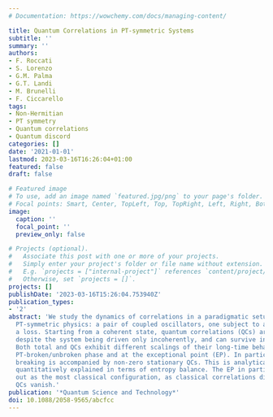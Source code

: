 ```yaml
---
# Documentation: https://wowchemy.com/docs/managing-content/

title: Quantum Correlations in PT-symmetric Systems
subtitle: ''
summary: ''
authors:
- F. Roccati
- S. Lorenzo
- G.M. Palma
- G.T. Landi
- M. Brunelli
- F. Ciccarello
tags:
- Non-Hermitian
- PT symmetry
- Quantum correlations
- Quantum discord
categories: []
date: '2021-01-01'
lastmod: 2023-03-16T16:26:04+01:00
featured: false
draft: false

# Featured image
# To use, add an image named `featured.jpg/png` to your page's folder.
# Focal points: Smart, Center, TopLeft, Top, TopRight, Left, Right, BottomLeft, Bottom, BottomRight.
image:
  caption: ''
  focal_point: ''
  preview_only: false

# Projects (optional).
#   Associate this post with one or more of your projects.
#   Simply enter your project's folder or file name without extension.
#   E.g. `projects = ["internal-project"]` references `content/project/deep-learning/index.md`.
#   Otherwise, set `projects = []`.
projects: []
publishDate: '2023-03-16T15:26:04.753940Z'
publication_types:
- '2'
abstract: 'We study the dynamics of correlations in a paradigmatic setup to observe
  PT-symmetric physics: a pair of coupled oscillators, one subject to a gain one to
  a loss. Starting from a coherent state, quantum correlations (QCs) are created,
  despite the system being driven only incoherently, and can survive indefinitely.
  Both total and QCs exhibit different scalings of their long-time behavior in the
  PT-broken/unbroken phase and at the exceptional point (EP). In particular, PT symmetry
  breaking is accompanied by non-zero stationary QCs. This is analytically shown and
  quantitatively explained in terms of entropy balance. The EP in particular stands
  out as the most classical configuration, as classical correlations diverge while
  QCs vanish.'
publication: '*Quantum Science and Technology*'
doi: 10.1088/2058-9565/abcfcc
---
```

